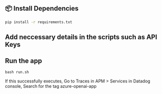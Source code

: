 ## 📦 Install Dependencies

```bash
pip install -r requirements.txt
```
## Add neccessary details in the scripts such as API Keys

## Run the app
```
bash run.sh
```
If this successfully executes,
Go to Traces in APM > Services in Datadog console,
Search for the tag azure-openai-app

